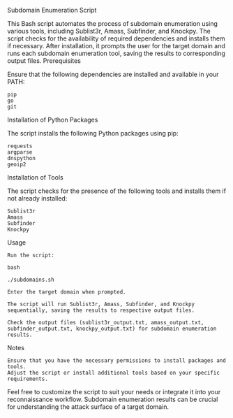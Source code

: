 Subdomain Enumeration Script

This Bash script automates the process of subdomain enumeration using various tools, including Sublist3r, Amass, Subfinder, and Knockpy. The script checks for the availability of required dependencies and installs them if necessary. After installation, it prompts the user for the target domain and runs each subdomain enumeration tool, saving the results to corresponding output files.
Prerequisites

Ensure that the following dependencies are installed and available in your PATH:

    pip
    go
    git

Installation of Python Packages

The script installs the following Python packages using pip:

    requests
    argparse
    dnspython
    geoip2

Installation of Tools

The script checks for the presence of the following tools and installs them if not already installed:

    Sublist3r
    Amass
    Subfinder
    Knockpy

Usage

    Run the script:

    bash

    ./subdomains.sh

    Enter the target domain when prompted.

    The script will run Sublist3r, Amass, Subfinder, and Knockpy sequentially, saving the results to respective output files.

    Check the output files (sublist3r_output.txt, amass_output.txt, subfinder_output.txt, knockpy_output.txt) for subdomain enumeration results.

Notes

    Ensure that you have the necessary permissions to install packages and tools.
    Adjust the script or install additional tools based on your specific requirements.

Feel free to customize the script to suit your needs or integrate it into your reconnaissance workflow. Subdomain enumeration results can be crucial for understanding the attack surface of a target domain.
